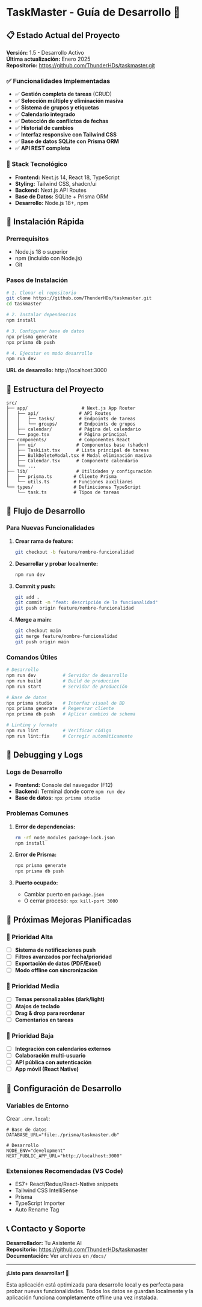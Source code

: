 # TaskMaster - Guía de Desarrollo 🚀

## 📋 Estado Actual del Proyecto

**Versión:** 1.5 - Desarrollo Activo  
**Última actualización:** Enero 2025  
**Repositorio:** https://github.com/ThunderHDs/taskmaster.git

### ✅ Funcionalidades Implementadas

- ✅ **Gestión completa de tareas** (CRUD)
- ✅ **Selección múltiple y eliminación masiva**
- ✅ **Sistema de grupos y etiquetas**
- ✅ **Calendario integrado**
- ✅ **Detección de conflictos de fechas**
- ✅ **Historial de cambios**
- ✅ **Interfaz responsive con Tailwind CSS**
- ✅ **Base de datos SQLite con Prisma ORM**
- ✅ **API REST completa**

### 🔧 Stack Tecnológico

- **Frontend:** Next.js 14, React 18, TypeScript
- **Styling:** Tailwind CSS, shadcn/ui
- **Backend:** Next.js API Routes
- **Base de Datos:** SQLite + Prisma ORM
- **Desarrollo:** Node.js 18+, npm

## 🚀 Instalación Rápida

### Prerrequisitos
- Node.js 18 o superior
- npm (incluido con Node.js)
- Git

### Pasos de Instalación

```bash
# 1. Clonar el repositorio
git clone https://github.com/ThunderHDs/taskmaster.git
cd taskmaster

# 2. Instalar dependencias
npm install

# 3. Configurar base de datos
npx prisma generate
npx prisma db push

# 4. Ejecutar en modo desarrollo
npm run dev
```

**URL de desarrollo:** http://localhost:3000

## 📁 Estructura del Proyecto

```
src/
├── app/                    # Next.js App Router
│   ├── api/               # API Routes
│   │   ├── tasks/         # Endpoints de tareas
│   │   └── groups/        # Endpoints de grupos
│   ├── calendar/          # Página del calendario
│   └── page.tsx           # Página principal
├── components/            # Componentes React
│   ├── ui/               # Componentes base (shadcn)
│   ├── TaskList.tsx      # Lista principal de tareas
│   ├── BulkDeleteModal.tsx # Modal eliminación masiva
│   ├── Calendar.tsx      # Componente calendario
│   └── ...
├── lib/                  # Utilidades y configuración
│   ├── prisma.ts        # Cliente Prisma
│   └── utils.ts         # Funciones auxiliares
└── types/               # Definiciones TypeScript
    └── task.ts          # Tipos de tareas
```

## 🔄 Flujo de Desarrollo

### Para Nuevas Funcionalidades

1. **Crear rama de feature:**
   ```bash
   git checkout -b feature/nombre-funcionalidad
   ```

2. **Desarrollar y probar localmente:**
   ```bash
   npm run dev
   ```

3. **Commit y push:**
   ```bash
   git add .
   git commit -m "feat: descripción de la funcionalidad"
   git push origin feature/nombre-funcionalidad
   ```

4. **Merge a main:**
   ```bash
   git checkout main
   git merge feature/nombre-funcionalidad
   git push origin main
   ```

### Comandos Útiles

```bash
# Desarrollo
npm run dev          # Servidor de desarrollo
npm run build        # Build de producción
npm run start        # Servidor de producción

# Base de datos
npx prisma studio    # Interfaz visual de BD
npx prisma generate  # Regenerar cliente
npx prisma db push   # Aplicar cambios de schema

# Linting y formato
npm run lint         # Verificar código
npm run lint:fix     # Corregir automáticamente
```

## 🐛 Debugging y Logs

### Logs de Desarrollo
- **Frontend:** Console del navegador (F12)
- **Backend:** Terminal donde corre `npm run dev`
- **Base de datos:** `npx prisma studio`

### Problemas Comunes

1. **Error de dependencias:**
   ```bash
   rm -rf node_modules package-lock.json
   npm install
   ```

2. **Error de Prisma:**
   ```bash
   npx prisma generate
   npx prisma db push
   ```

3. **Puerto ocupado:**
   - Cambiar puerto en `package.json`
   - O cerrar proceso: `npx kill-port 3000`

## 📝 Próximas Mejoras Planificadas

### 🎯 Prioridad Alta
- [ ] **Sistema de notificaciones push**
- [ ] **Filtros avanzados por fecha/prioridad**
- [ ] **Exportación de datos (PDF/Excel)**
- [ ] **Modo offline con sincronización**

### 🔄 Prioridad Media
- [ ] **Temas personalizables (dark/light)**
- [ ] **Atajos de teclado**
- [ ] **Drag & drop para reordenar**
- [ ] **Comentarios en tareas**

### 🚀 Prioridad Baja
- [ ] **Integración con calendarios externos**
- [ ] **Colaboración multi-usuario**
- [ ] **API pública con autenticación**
- [ ] **App móvil (React Native)**

## 🔧 Configuración de Desarrollo

### Variables de Entorno
Crear `.env.local`:
```env
# Base de datos
DATABASE_URL="file:./prisma/taskmaster.db"

# Desarrollo
NODE_ENV="development"
NEXT_PUBLIC_APP_URL="http://localhost:3000"
```

### Extensiones Recomendadas (VS Code)
- ES7+ React/Redux/React-Native snippets
- Tailwind CSS IntelliSense
- Prisma
- TypeScript Importer
- Auto Rename Tag

## 📞 Contacto y Soporte

**Desarrollador:** Tu Asistente AI  
**Repositorio:** https://github.com/ThunderHDs/taskmaster  
**Documentación:** Ver archivos en `/docs/`

---

**¡Listo para desarrollar! 🎉**

Esta aplicación está optimizada para desarrollo local y es perfecta para probar nuevas funcionalidades. Todos los datos se guardan localmente y la aplicación funciona completamente offline una vez instalada.